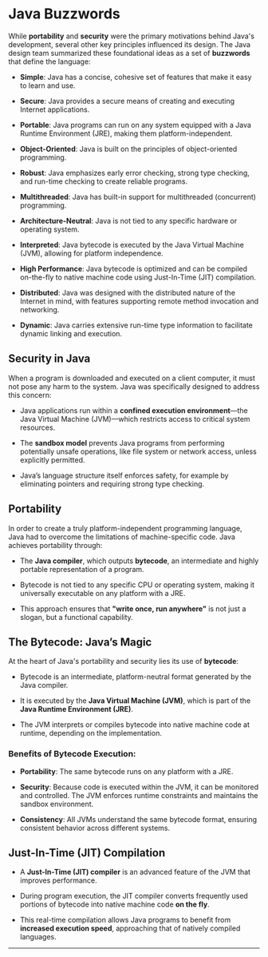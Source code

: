 
# Java Buzzwords

While **portability** and **security** were the primary motivations behind Java's development, several other key principles influenced its design. The Java design team summarized these foundational ideas as a set of **buzzwords** that define the language:

- **Simple**: Java has a concise, cohesive set of features that make it easy to learn and use.

- **Secure**: Java provides a secure means of creating and executing Internet applications.

- **Portable**: Java programs can run on any system equipped with a Java Runtime Environment (JRE), making them platform-independent.

- **Object-Oriented**: Java is built on the principles of object-oriented programming.

- **Robust**: Java emphasizes early error checking, strong type checking, and run-time checking to create reliable programs.

- **Multithreaded**: Java has built-in support for multithreaded (concurrent) programming.

- **Architecture-Neutral**: Java is not tied to any specific hardware or operating system.

- **Interpreted**: Java bytecode is executed by the Java Virtual Machine (JVM), allowing for platform independence.

- **High Performance**: Java bytecode is optimized and can be compiled on-the-fly to native machine code using Just-In-Time (JIT) compilation.

- **Distributed**: Java was designed with the distributed nature of the Internet in mind, with features supporting remote method invocation and networking.

- **Dynamic**: Java carries extensive run-time type information to facilitate dynamic linking and execution.




## Security in Java

When a program is downloaded and executed on a client computer, it must not pose any harm to the system. Java was specifically designed to address this concern:

- Java applications run within a **confined execution environment**—the Java Virtual Machine (JVM)—which restricts access to critical system resources.

- The **sandbox model** prevents Java programs from performing potentially unsafe operations, like file system or network access, unless explicitly permitted.

- Java’s language structure itself enforces safety, for example by eliminating pointers and requiring strong type checking.




## Portability

In order to create a truly platform-independent programming language, Java had to overcome the limitations of machine-specific code. Java achieves portability through:

- The **Java compiler**, which outputs **bytecode**, an intermediate and highly portable representation of a program.

- Bytecode is not tied to any specific CPU or operating system, making it universally executable on any platform with a JRE.

- This approach ensures that **"write once, run anywhere"** is not just a slogan, but a functional capability.



## The Bytecode: Java’s Magic

At the heart of Java's portability and security lies its use of **bytecode**:

- Bytecode is an intermediate, platform-neutral format generated by the Java compiler.

- It is executed by the **Java Virtual Machine (JVM)**, which is part of the **Java Runtime Environment (JRE)**.

- The JVM interprets or compiles bytecode into native machine code at runtime, depending on the implementation.


### Benefits of Bytecode Execution:

- **Portability**: The same bytecode runs on any platform with a JRE.

- **Security**: Because code is executed within the JVM, it can be monitored and controlled. The JVM enforces runtime constraints and maintains the sandbox environment.

- **Consistency**: All JVMs understand the same bytecode format, ensuring consistent behavior across different systems.



## Just-In-Time (JIT) Compilation

- A **Just-In-Time (JIT) compiler** is an advanced feature of the JVM that improves performance.

- During program execution, the JIT compiler converts frequently used portions of bytecode into native machine code **on the fly**.

- This real-time compilation allows Java programs to benefit from **increased execution speed**, approaching that of natively compiled languages.


---

